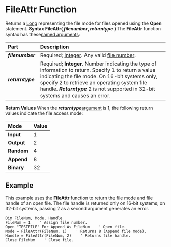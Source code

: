 
# FileAttr Function



Returns a [Long](b8bdf64f-5920-1ae9-16d0-b26d09524a30.md) representing the file mode for files opened using the **Open** statement.
 **Syntax**
 **FileAttr( _filenumber_, _returntype_ )**
The  **FileAttr** function syntax has these[named arguments](b8bdf64f-5920-1ae9-16d0-b26d09524a30.md):


|**Part**|**Description**|
|:-----|:-----|
|**_filenumber_**|Required; [Integer](b8bdf64f-5920-1ae9-16d0-b26d09524a30.md). Any valid [file number](b8bdf64f-5920-1ae9-16d0-b26d09524a30.md).|
|**_returntype_**|Required;  **Integer**. Number indicating the type of information to return. Specify 1 to return a value indicating the file mode. On 16-bit systems only, specify 2 to retrieve an operating system file handle. **_Returntype_** 2 is not supported in 32-bit systems and causes an error.|
 **Return Values**
When the  **_returntype_**[argument](b8bdf64f-5920-1ae9-16d0-b26d09524a30.md) is 1, the following return values indicate the file access mode:


|**Mode**|**Value**|
|:-----|:-----|
|**Input**|1|
|**Output**|2|
|**Random**|4|
|**Append**|8|
|**Binary**|32|

## Example

This example uses the  **FileAttr** function to return the file mode and file handle of an open file. The file handle is returned only on 16-bit systems; on 32-bit systems, passing 2 as a second argument generates an error.


```
Dim FileNum, Mode, Handle
FileNum = 1    ' Assign file number.
Open "TESTFILE" For Append As FileNum    ' Open file.
Mode = FileAttr(FileNum, 1)    ' Returns 8 (Append file mode).
Handle = FileAttr(FileNum, 2)    ' Returns file handle.
Close FileNum    ' Close file.

```

